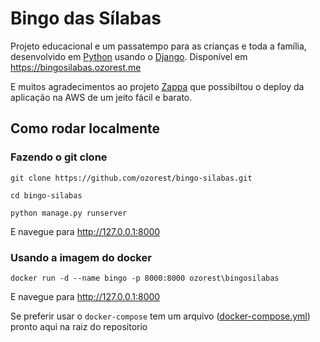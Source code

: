 # Bingo das Sílabas

Projeto educacional e um passatempo para as crianças e toda a família, desenvolvido em [Python](https://www.python.org) usando o [Django](https://www.djangoproject.com).
Disponível em https://bingosilabas.ozorest.me

E muitos agradecimentos ao projeto [Zappa](https://github.com/Miserlou/Zappa) que possibiltou o deploy da aplicação na AWS de um jeito fácil e barato.

## Como rodar localmente

### Fazendo o git clone

`git clone https://github.com/ozorest/bingo-silabas.git`

`cd bingo-silabas`

`python manage.py runserver`

E navegue para http://127.0.0.1:8000

### Usando a imagem do docker

`docker run -d --name bingo -p 8000:8000 ozorest\bingosilabas`

E navegue para http://127.0.0.1:8000

Se preferir usar o `docker-compose` tem um arquivo ([docker-compose.yml](https://raw.githubusercontent.com/ozorest/bingo-silabas/master/docker-compose.yml)) pronto aqui na raiz do repositorio 
